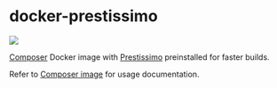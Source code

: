 # docker-prestissimo

[![](https://images.microbadger.com/badges/image/clevyr/prestissimo.svg)](https://microbadger.com/images/clevyr/prestissimo "Get your own image badge on microbadger.com")

[Composer](https://hub.docker.com/_/composer) Docker image with [Prestissimo](https://github.com/hirak/prestissimo) preinstalled for faster builds.

Refer to [Composer image](https://hub.docker.com/_/composer) for usage documentation.
